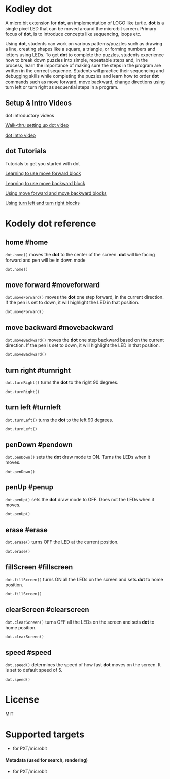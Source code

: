 # Kodley dot 

A micro:bit extension for **dot**, an implementation of LOGO like turtle. 
**dot** is a single pixel LED that can be moved around the micro:bit screen. Primary focus of **dot**, is to introduce concepts like sequencing, loops etc.

Using **dot**, students can work on various patterns/puzzles such as drawing a line, creating shapes like 
 a square, a triangle, or forming numbers and letters using LEDs. To get **dot** to complete the puzzles, students experience how to break down puzzles into simple, repeatable steps and, in the process, learn the importance of making sure the steps in the program are written in the correct sequence. Students will practice their sequencing and debugging skills while completing the puzzles and learn how to order **dot** commands such as move forward, move backward, change directions using turn left or turn right as sequential steps in a program.


## Setup & Intro Videos

dot introductory videos 

[Walk-thru setting up dot video](https://www.youtube.com/watch?v=1nse-mlKPsA)  

[dot intro video](https://youtu.be/jNrXkMRNLGw)

## dot Tutorials 
Tutorials to get you started with dot

[Learning to use move forward block](https://makecode.microbit.org/#tutorial:github:kodely-io/dottutorials/dotstep1)  

[Learning to use move backward block](https://makecode.microbit.org/#tutorial:github:kodely-io/dottutorials/dotstep2)  

[Using move forward and move backward blocks](https://makecode.microbit.org/#tutorial:github:kodely-io/dottutorials/dotstep3)  

[Using turn left and turn right blocks](https://makecode.microbit.org/#tutorial:github:kodely-io/dottutorials/dotstep4)  

# Kodely dot reference

## home #home
`dot.home()` moves the **dot** to the center of the screen. **dot** will be facing forward and pen will be in down mode

```blocks
dot.home()
```
## move forward #moveforward
`dot.moveForward()` moves the **dot** one step forward, in the current direction. If the pen is set to down,  it will highlight the LED in that position.

```blocks
dot.moveForward()
```
## move backward #movebackward
`dot.moveBackward()` moves the **dot** one step backward based on the current direction. If the pen is set to down, it will highlight the LED in that position.

```blocks
dot.moveBackward()
```
## turn right #turnright
`dot.turnRight()` turns the **dot** to the right 90 degrees.

```blocks
dot.turnRight()
```
## turn left #turnleft
`dot.turnLeft()` turns the **dot** to the left 90 degrees.

```blocks
dot.turnLeft()
```
## penDown #pendown
`dot.penDown()` sets the **dot**  draw mode to ON. Turns the LEDs when it moves.

```blocks
dot.penDown()
```
## penUp #penup
`dot.penUp()` sets the **dot** draw mode to OFF. Does not the LEDs when it moves.

```blocks
dot.penUp()
```
## erase #erase
`dot.erase()` turns OFF the LED at the current position.

```blocks
dot.erase()
```
## fillScreen #fillscreen
`dot.fillScreen()` turns ON all the LEDs on the screen and sets **dot** to home position.

```blocks
dot.fillScreen()
```
## clearScreen #clearscreen
`dot.clearScreen()` turns OFF all the LEDs on the screen and sets **dot** to home position.

```blocks
dot.clearScreen()
```
## speed #speed
`dot.speed()` determines the speed of how fast **dot** moves on the screen. It is set to default speed of 5.

```blocks
dot.speed()
```

# License

MIT

# Supported targets

* for PXT/microbit

#### Metadata (used for search, rendering)

* for PXT/microbit

